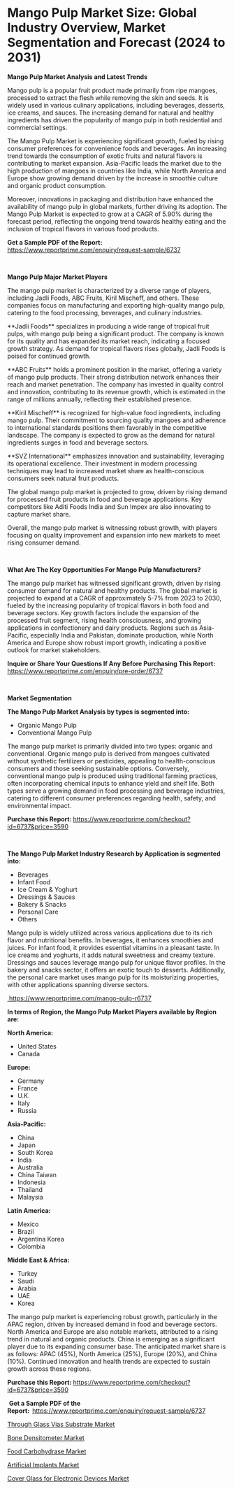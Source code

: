 <p><h1>Mango Pulp Market Size: Global Industry Overview, Market Segmentation and Forecast (2024 to 2031)</h1></p><p><strong>Mango Pulp Market Analysis and Latest Trends</strong></p>
<p><p>Mango pulp is a popular fruit product made primarily from ripe mangoes, processed to extract the flesh while removing the skin and seeds. It is widely used in various culinary applications, including beverages, desserts, ice creams, and sauces. The increasing demand for natural and healthy ingredients has driven the popularity of mango pulp in both residential and commercial settings.</p><p>The Mango Pulp Market is experiencing significant growth, fueled by rising consumer preferences for convenience foods and beverages. An increasing trend towards the consumption of exotic fruits and natural flavors is contributing to market expansion. Asia-Pacific leads the market due to the high production of mangoes in countries like India, while North America and Europe show growing demand driven by the increase in smoothie culture and organic product consumption.</p><p>Moreover, innovations in packaging and distribution have enhanced the availability of mango pulp in global markets, further driving its adoption. The Mango Pulp Market is expected to grow at a CAGR of 5.90% during the forecast period, reflecting the ongoing trend towards healthy eating and the inclusion of tropical flavors in various food products.</p></p>
<p><strong>Get a Sample PDF of the Report:&nbsp;</strong> <a href="https://www.reportprime.com/enquiry/request-sample/6737">https://www.reportprime.com/enquiry/request-sample/6737</a></p>
<p>&nbsp;</p>
<p><strong>Mango Pulp Major Market Players</strong></p>
<p><p>The mango pulp market is characterized by a diverse range of players, including Jadli Foods, ABC Fruits, Kiril Mischeff, and others. These companies focus on manufacturing and exporting high-quality mango pulp, catering to the food processing, beverages, and culinary industries.</p><p>**Jadli Foods** specializes in producing a wide range of tropical fruit pulps, with mango pulp being a significant product. The company is known for its quality and has expanded its market reach, indicating a focused growth strategy. As demand for tropical flavors rises globally, Jadli Foods is poised for continued growth.</p><p>**ABC Fruits** holds a prominent position in the market, offering a variety of mango pulp products. Their strong distribution network enhances their reach and market penetration. The company has invested in quality control and innovation, contributing to its revenue growth, which is estimated in the range of millions annually, reflecting their established presence.</p><p>**Kiril Mischeff** is recognized for high-value food ingredients, including mango pulp. Their commitment to sourcing quality mangoes and adherence to international standards positions them favorably in the competitive landscape. The company is expected to grow as the demand for natural ingredients surges in food and beverage sectors.</p><p>**SVZ International** emphasizes innovation and sustainability, leveraging its operational excellence. Their investment in modern processing techniques may lead to increased market share as health-conscious consumers seek natural fruit products.</p><p>The global mango pulp market is projected to grow, driven by rising demand for processed fruit products in food and beverage applications. Key competitors like Aditi Foods India and Sun Impex are also innovating to capture market share.</p><p>Overall, the mango pulp market is witnessing robust growth, with players focusing on quality improvement and expansion into new markets to meet rising consumer demand.</p></p>
<p>&nbsp;</p>
<p><strong>What Are The Key Opportunities For Mango Pulp Manufacturers?</strong></p>
<p><p>The mango pulp market has witnessed significant growth, driven by rising consumer demand for natural and healthy products. The global market is projected to expand at a CAGR of approximately 5-7% from 2023 to 2030, fueled by the increasing popularity of tropical flavors in both food and beverage sectors. Key growth factors include the expansion of the processed fruit segment, rising health consciousness, and growing applications in confectionery and dairy products. Regions such as Asia-Pacific, especially India and Pakistan, dominate production, while North America and Europe show robust import growth, indicating a positive outlook for market stakeholders.</p></p>
<p><strong>Inquire or Share Your Questions If Any Before Purchasing This Report:</strong> <a href="https://www.reportprime.com/enquiry/pre-order/6737">https://www.reportprime.com/enquiry/pre-order/6737</a></p>
<p>&nbsp;</p>
<p><strong>Market Segmentation</strong></p>
<p><strong>The Mango Pulp Market Analysis by types is segmented into:</strong></p>
<p><ul><li>Organic Mango Pulp</li><li>Conventional Mango Pulp</li></ul></p>
<p><p>The mango pulp market is primarily divided into two types: organic and conventional. Organic mango pulp is derived from mangoes cultivated without synthetic fertilizers or pesticides, appealing to health-conscious consumers and those seeking sustainable options. Conversely, conventional mango pulp is produced using traditional farming practices, often incorporating chemical inputs to enhance yield and shelf life. Both types serve a growing demand in food processing and beverage industries, catering to different consumer preferences regarding health, safety, and environmental impact.</p></p>
<p><strong>Purchase this Report:&nbsp;</strong><a href="https://www.reportprime.com/checkout?id=6737&price=3590">https://www.reportprime.com/checkout?id=6737&price=3590</a></p>
<p>&nbsp;</p>
<p><strong>The Mango Pulp Market Industry Research by Application is segmented into:</strong></p>
<p><ul><li>Beverages</li><li>Infant Food</li><li>Ice Cream & Yoghurt</li><li>Dressings & Sauces</li><li>Bakery & Snacks</li><li>Personal Care</li><li>Others</li></ul></p>
<p><p>Mango pulp is widely utilized across various applications due to its rich flavor and nutritional benefits. In beverages, it enhances smoothies and juices. For infant food, it provides essential vitamins in a pleasant taste. In ice creams and yoghurts, it adds natural sweetness and creamy texture. Dressings and sauces leverage mango pulp for unique flavor profiles. In the bakery and snacks sector, it offers an exotic touch to desserts. Additionally, the personal care market uses mango pulp for its moisturizing properties, with other applications spanning diverse sectors.</p></p>
<p><a href="https://www.reportprime.com/mango-pulp-r6737">&nbsp;https://www.reportprime.com/mango-pulp-r6737</a></p>
<p><strong>In terms of Region, the Mango Pulp Market Players available by Region are:</strong></p>
<p>
    <p> <strong> North America: </strong>
        <ul>
            <li>United States</li>
            <li>Canada</li>
        </ul>
        </p> 
    <p> <strong> Europe: </strong>
        <ul>
            <li>Germany</li>
            <li>France</li>
            <li>U.K.</li>
            <li>Italy</li>
            <li>Russia</li>
        </ul>
        </p> 
    <p> <strong> Asia-Pacific: </strong>
        <ul>
            <li>China</li>
            <li>Japan</li>
            <li>South Korea</li>
            <li>India</li>
            <li>Australia</li>
            <li>China Taiwan</li>
            <li>Indonesia</li>
            <li>Thailand</li>
            <li>Malaysia</li>
        </ul>
        </p> 
    <p> <strong> Latin America: </strong>
        <ul>
            <li>Mexico</li>
            <li>Brazil</li>
            <li>Argentina Korea</li>
            <li>Colombia</li>
        </ul>
        </p> 
    <p> <strong> Middle East & Africa: </strong>
        <ul>
            <li>Turkey</li>
            <li>Saudi</li>
            <li>Arabia</li>
            <li>UAE</li>
            <li>Korea</li>
        </ul>
    </p>
    </p>
<p><p>The mango pulp market is experiencing robust growth, particularly in the APAC region, driven by increased demand in food and beverage sectors. North America and Europe are also notable markets, attributed to a rising trend in natural and organic products. China is emerging as a significant player due to its expanding consumer base. The anticipated market share is as follows: APAC (45%), North America (25%), Europe (20%), and China (10%). Continued innovation and health trends are expected to sustain growth across these regions.</p></p>
<p><strong>Purchase this Report: </strong><a href="https://www.reportprime.com/checkout?id=6737&price=3590">https://www.reportprime.com/checkout?id=6737&price=3590</a></p>
<p>&nbsp;<strong>Get a Sample PDF of the Report:&nbsp;&nbsp;</strong><a href="https://www.reportprime.com/enquiry/request-sample/6737">https://www.reportprime.com/enquiry/request-sample/6737</a></p>
<p><strong></strong></p>
<p><p><a href="https://issuu.com/reportprime-2/docs/through-glass-vias-substrate-market_14393ca1dedd6c">Through Glass Vias Substrate Market</a></p><p><a href="https://www.linkedin.com/pulse/charting-future-comprehensive-analysis-global-bone-densitometer-v9cne?trackingId=XLqEJLJZT6aH7ClJ15hWvQ%3D%3D">Bone Densitometer Market</a></p><p><a href="https://github.com/AlisaRowe24/Market-Research-Report-List-1/blob/main/food-carbohydrase-market.md">Food Carbohydrase Market</a></p><p><a href="https://www.linkedin.com/pulse/artificial-implants-market-insights-products-regional-analysis-805de?trackingId=uJbALr%2BPTPqOsj6BCZ14gQ%3D%3D">Artificial Implants Market</a></p><p><a href="https://issuu.com/reportprime-2/docs/cover-glass-for-electronic-devices-_97de66b0621eb8">Cover Glass for Electronic Devices Market</a></p></p>